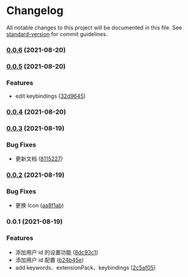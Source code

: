 # Changelog

All notable changes to this project will be documented in this file. See [standard-version](https://github.com/conventional-changelog/standard-version) for commit guidelines.

### [0.0.6](https://github.com/youngjuning/juejin-me/compare/v0.0.5...v0.0.6) (2021-08-20)

### [0.0.5](https://github.com/youngjuning/juejin-me/compare/v0.0.4...v0.0.5) (2021-08-20)


### Features

* edit keybindings ([32d9645](https://github.com/youngjuning/juejin-me/commit/32d9645b3fc74bdae2504b04a1a324b0c796cb7a))

### [0.0.4](https://github.com/youngjuning/juejin-me/compare/v0.0.3...v0.0.4) (2021-08-20)

### [0.0.3](https://github.com/youngjuning/juejin-me/compare/v0.0.2...v0.0.3) (2021-08-19)


### Bug Fixes

* 更新文档 ([8115227](https://github.com/youngjuning/juejin-me/commit/811522782930452f333f2688e0fa688067a6a4e2))

### [0.0.2](https://github.com/youngjuning/juejin-me/compare/v0.0.1...v0.0.2) (2021-08-19)


### Bug Fixes

* 更换 Icon ([aa8f1ab](https://github.com/youngjuning/juejin-me/commit/aa8f1ab3232d3a22a8a79bf4c5ab81eede060b4d))

### 0.0.1 (2021-08-19)


### Features

* 添加用户 id 的设置功能 ([8dc93c1](https://github.com/youngjuning/juejin-me/commit/8dc93c158edc6ce6ad3824770f5d0d2dc07c26c3))
* 添加用户 id 配置 ([b24b45e](https://github.com/youngjuning/juejin-me/commit/b24b45e9ccdf9b14f4704e27cd81dd74cf892a03))
* add keywords、extensionPack、keybindings ([2c5af05](https://github.com/youngjuning/juejin-me/commit/2c5af05710ab4b5bfce686444664acedd2c4f9b1))
